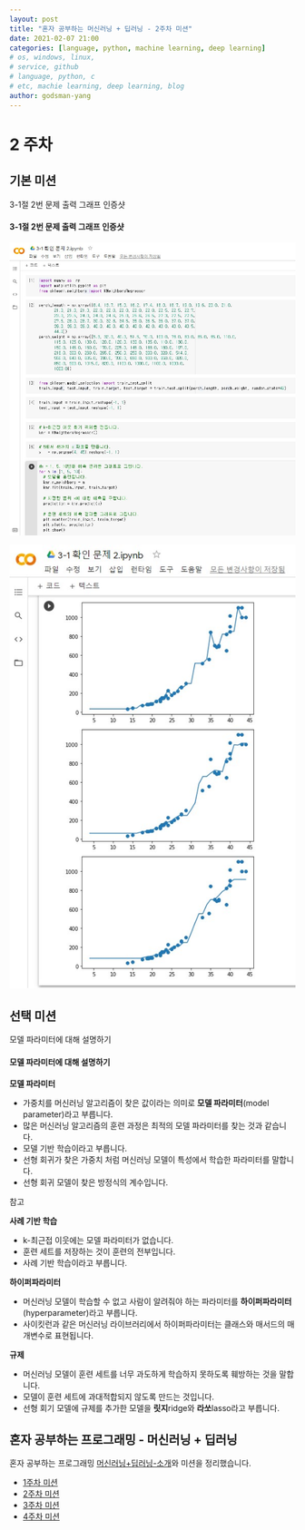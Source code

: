 ```yaml
---
layout: post
title: "혼자 공부하는 머신러닝 + 딥러닝 - 2주차 미션"
date: 2021-02-07 21:00
categories: [language, python, machine learning, deep learning]
# os, windows, linux,
# service, github
# language, python, c
# etc, machie learning, deep learning, blog
author: godsman-yang
---
```


# 2 주차

## 기본 미션

3-1절 2번 문제 출력 그래프 인증샷

#### 3-1절 2번 문제 출력 그래프 인증샷

![2번 문제 코드](./assets/images/hongong-ml-week2-1.jpg)

![2번 문제 그래프](./assets/images/hongong-ml-week2-2.jpg)

## 선택 미션

모델 파라미터에 대해 설명하기

#### 모델 파라미터에 대해 설명하기

**모델 파라미터**

- 가중치를 머신러닝 알고리즘이 찾은 값이라는 의미로 **모델 파라미터**(model parameter)라고 부릅니다.
- 많은 머신러닝 알고리즘의 훈련 과정은 최적의 모델 파라미터를 찾는 것과 같습니다.
- 모델 기반 학습이라고 부릅니다.
- 선형 회귀가 찾은 가중치 처럼 머신러닝 모델이 특성에서 학습한 파라미터를 말합니다.
- 선형 회귀 모델이 찾은 방정식의 계수입니다.

참고

**사례 기반 학습**

- k-최근접 이웃에는 모델 파라미터가 없습니다.
- 훈련 세트를 저장하는 것이 훈련의 전부입니다.
- 사례 기반 학습이라고 부릅니다.

**하이퍼파라미터**

- 머신러닝 모델이 학습할 수 없고 사람이 알려줘야 하는 파라미터를 **하이퍼파라미터**(hyperparameter)라고 부릅니다.
- 사이킷런과 같은 머신러닝 라이브러리에서 하이퍼파라미터는 클래스와 매서드의 매개변수로 표현됩니다.

**규제**

- 머신러닝 모델이 훈련 세트를 너무 과도하게 학습하지 못하도록 훼방하는 것을 말합니다.
- 모델이 훈련 세트에 과대적합되지 않도록 만드는 것입니다.
- 선형 회기 모델에 규제를 추가한 모델을 **릿지**ridge와 **라쏘**lasso라고 부릅니다.

## 혼자 공부하는 프로그래밍 - 머신러닝 + 딥러닝

혼자 공부하는 프로그래밍 [머신러닝+딥러닝-소개](https://godsman-yang.github.io/hongong-ml)와 미션을 정리했습니다.

- [1주차 미션](https://godsman-yang.github.io/hongong-ml-week1)
- [2주차 미션](https://godsman-yang.github.io/hongong-ml-week2)
- [3주차 미션](https://godsman-yang.github.io/hongong-ml-week3)
- [4주차 미션](https://godsman-yang.github.io/hongong-ml-week4)
